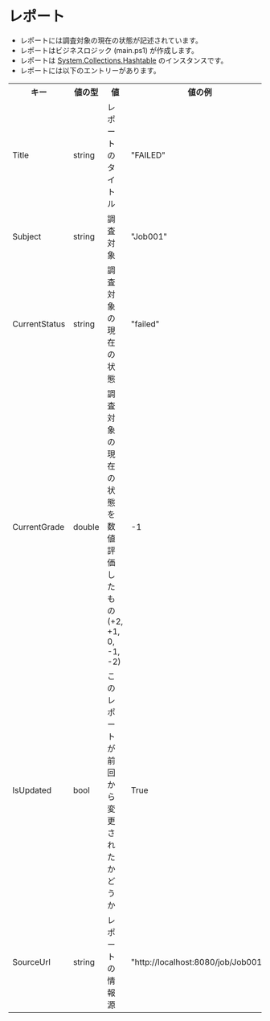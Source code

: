 レポート
========

*   レポートには調査対象の現在の状態が記述されています。
*   レポートはビジネスロジック (main.ps1) が作成します。
*   レポートは [System.Collections.Hashtable](http://msdn.microsoft.com/en-us/library/system.collections.hashtable(v=vs.100).aspx) のインスタンスです。
*   レポートには以下のエントリーがあります。
<table>
    <tr><th>キー            </th><th>値の型 </th><th>値                                                 </th><th>値の例</th></tr>
    <tr><td>Title           </td><td>string </td><td>レポートのタイトル                                 </td><td>"FAILED"</td></tr>
    <tr><td>Subject         </td><td>string </td><td>調査対象                                           </td><td>"Job001"</td></tr>
    <tr><td>CurrentStatus   </td><td>string </td><td>調査対象の現在の状態                               </td><td>"failed"</td></tr>
    <tr><td>CurrentGrade    </td><td>double </td><td>調査対象の現在の状態を数値評価したもの (+2, +1, 0, -1, -2) </td><td>-1</td></tr>
    <tr><td>IsUpdated       </td><td>bool   </td><td>このレポートが前回から変更されたかどうか           </td><td>True</td></tr>
    <tr><td>SourceUrl       </td><td>string </td><td>レポートの情報源                                   </td><td>"http://localhost:8080/job/Job001/"</td></tr>
</table>
